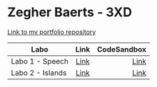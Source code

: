# Zegher Baerts - 3XD

[Link to my portfolio repository](https://github.com/zegher/dev5-portfolios-2023) 


| Labo        | Link           | CodeSandbox  |
| ------------- |:-------------:| -----:|
| Labo 1 - Speech | [Link](https://github.com/zegher/LAB1-DEV5-SPEECH) | [Link](x) |
| Labo 2 - Islands| [Link](https://github.com/zegher/LAB2-islands) | [Link](https://codesandbox.io/p/github/zegher/LAB2-islands/main?file=%2Fjs%2Fclasses%2FIsland.js%3A8%2C4&layout=%257B%2522sidebarPanel%2522%253A%2522EXPLORER%2522%252C%2522rootPanelGroup%2522%253A%257B%2522direction%2522%253A%2522horizontal%2522%252C%2522contentType%2522%253A%2522UNKNOWN%2522%252C%2522type%2522%253A%2522PANEL_GROUP%2522%252C%2522id%2522%253A%2522ROOT_LAYOUT%2522%252C%2522panels%2522%253A%255B%257B%2522type%2522%253A%2522PANEL_GROUP%2522%252C%2522contentType%2522%253A%2522UNKNOWN%2522%252C%2522direction%2522%253A%2522vertical%2522%252C%2522id%2522%253A%2522clnk7h89o0007356h05gtuc1y%2522%252C%2522sizes%2522%253A%255B70%252C30%255D%252C%2522panels%2522%253A%255B%257B%2522type%2522%253A%2522PANEL_GROUP%2522%252C%2522contentType%2522%253A%2522EDITOR%2522%252C%2522direction%2522%253A%2522horizontal%2522%252C%2522id%2522%253A%2522EDITOR%2522%252C%2522panels%2522%253A%255B%257B%2522type%2522%253A%2522PANEL%2522%252C%2522contentType%2522%253A%2522EDITOR%2522%252C%2522id%2522%253A%2522clnk7h89n0003356hfpwelnzj%2522%257D%255D%252C%2522sizes%2522%253A%255B100%255D%257D%252C%257B%2522type%2522%253A%2522PANEL_GROUP%2522%252C%2522contentType%2522%253A%2522SHELLS%2522%252C%2522direction%2522%253A%2522horizontal%2522%252C%2522id%2522%253A%2522SHELLS%2522%252C%2522panels%2522%253A%255B%257B%2522type%2522%253A%2522PANEL%2522%252C%2522contentType%2522%253A%2522SHELLS%2522%252C%2522id%2522%253A%2522clnk7h89n0005356h6xbjje9v%2522%257D%255D%252C%2522sizes%2522%253A%255B100%255D%257D%255D%257D%252C%257B%2522type%2522%253A%2522PANEL_GROUP%2522%252C%2522contentType%2522%253A%2522DEVTOOLS%2522%252C%2522direction%2522%253A%2522vertical%2522%252C%2522id%2522%253A%2522DEVTOOLS%2522%252C%2522panels%2522%253A%255B%257B%2522type%2522%253A%2522PANEL%2522%252C%2522contentType%2522%253A%2522DEVTOOLS%2522%252C%2522id%2522%253A%2522clnk7h89n0006356h3ggbxbs4%2522%257D%255D%252C%2522sizes%2522%253A%255B100%255D%257D%255D%252C%2522sizes%2522%253A%255B44.752321981424146%252C55.247678018575854%255D%257D%252C%2522tabbedPanels%2522%253A%257B%2522clnk7h89n0003356hfpwelnzj%2522%253A%257B%2522id%2522%253A%2522clnk7h89n0003356hfpwelnzj%2522%252C%2522activeTabId%2522%253A%2522clnk7hei1007k356htx4o5ljz%2522%252C%2522tabs%2522%253A%255B%257B%2522id%2522%253A%2522clnk7h89n0002356hpdkboeqq%2522%252C%2522mode%2522%253A%2522permanent%2522%252C%2522type%2522%253A%2522FILE%2522%252C%2522filepath%2522%253A%2522%252FREADME.md%2522%252C%2522state%2522%253A%2522IDLE%2522%257D%252C%257B%2522type%2522%253A%2522FILE%2522%252C%2522filepath%2522%253A%2522%252Fjs%252Fclasses%252FIsland.js%2522%252C%2522id%2522%253A%2522clnk7hei1007k356htx4o5ljz%2522%252C%2522mode%2522%253A%2522temporary%2522%252C%2522state%2522%253A%2522IDLE%2522%257D%255D%257D%252C%2522clnk7h89n0006356h3ggbxbs4%2522%253A%257B%2522id%2522%253A%2522clnk7h89n0006356h3ggbxbs4%2522%252C%2522activeTabId%2522%253A%2522clnk7hi7r00at356h0wx72ps5%2522%252C%2522tabs%2522%253A%255B%257B%2522type%2522%253A%2522TASK_PORT%2522%252C%2522taskId%2522%253A%2522start%2522%252C%2522port%2522%253A5000%252C%2522id%2522%253A%2522clnk7hi7r00at356h0wx72ps5%2522%252C%2522mode%2522%253A%2522permanent%2522%252C%2522path%2522%253A%2522%252F%2523%2522%257D%255D%257D%252C%2522clnk7h89n0005356h6xbjje9v%2522%253A%257B%2522id%2522%253A%2522clnk7h89n0005356h6xbjje9v%2522%252C%2522activeTabId%2522%253A%2522clnk7h89n0004356hp9yvvu4z%2522%252C%2522tabs%2522%253A%255B%257B%2522id%2522%253A%2522clnk7h89n0004356hp9yvvu4z%2522%252C%2522mode%2522%253A%2522permanent%2522%252C%2522type%2522%253A%2522TERMINAL%2522%252C%2522shellId%2522%253A%2522clnk7h8wt000he4i4fb887klt%2522%257D%252C%257B%2522type%2522%253A%2522TASK_LOG%2522%252C%2522taskId%2522%253A%2522start%2522%252C%2522id%2522%253A%2522clnk7hf9h009a356hklmkoryl%2522%252C%2522mode%2522%253A%2522permanent%2522%257D%255D%257D%257D%252C%2522showDevtools%2522%253Atrue%252C%2522showShells%2522%253Atrue%252C%2522showSidebar%2522%253Atrue%252C%2522sidebarPanelSize%2522%253A15%257D) |
